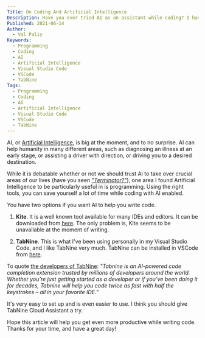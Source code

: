 ```yaml
---
Title: On Coding And Artificial Intelligence
Description: Have you ever tried AI as an assistant while coding? I have, and it can be amazing! Read on!
Published: 2021-06-14
Author:
  - Val Paliy
Keywords:
  - Programming
  - Coding
  - AI
  - Artificial Intelligence
  - Visual Studio Code
  - VSCode
  - TabNine
Tags:
  - Programming
  - Coding
  - AI
  - Artificial Intelligence
  - Visual Studio Code
  - VSCode
  - TabNine
---
```


AI, or [Artificial Intelligence](https://en.wikipedia.org/wiki/Artificial_intelligence), is big at the moment, and to no surprise. AI can help humanity in many different areas, such as diagnosing an illness at an early stage, or assisting a driver with direction, or driving you to a desired destination.

While it is debatable whether or not we should trust AI to take over crucial areas of our lives (have you seen [_"Terminator?"_](<https://en.wikipedia.org/wiki/Terminator_(franchise)>)), one area I found Artificial Intelligence to be particularly useful in is programming. Using the right tools, you can save yourself a lot of time while coding with AI enabled.

You have two options if you want AI to help you write code.

1. **Kite**. It is a well known tool available for many IDEs and editors. It can be downloaded from [here](https://www.kite.com/download/?loc=top_nav). The only problem is, Kite seems to be unavailable at the moment of writing.

2. **TabNine**. This is what I've been using personally in my Visual Studio Code, and I like TabNine very much. TabNine can be installed in VSCode from [here](https://www.tabnine.com/install).

To quote [the developers of TabNine](https://marketplace.visualstudio.com/items?itemName=TabNine.tabnine-vscode): _"Tabnine is an AI-powered code completion extension trusted by millions of developers around the world. Whether you’re just getting started as a developer or if you’ve been doing it for decades, Tabnine will help you code twice as fast with half the keystrokes – all in your favorite IDE."_

It's very easy to set up and is even easier to use. I think you should give TabNine Cloud Assistant a try.

Hope this article will help you get even more productive while writing code. Thanks for your time, and have a great day!
